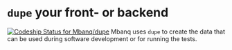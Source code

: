 # `dupe` your front- or backend
[![Codeship Status for Mbanq/dupe](https://app.codeship.com/projects/823affc0-1592-0137-50f9-425cf757dd68/status?branch=master)](https://app.codeship.com/projects/327760)
Mbanq uses `dupe` to create the data that can be used during software
development or for running the tests.
